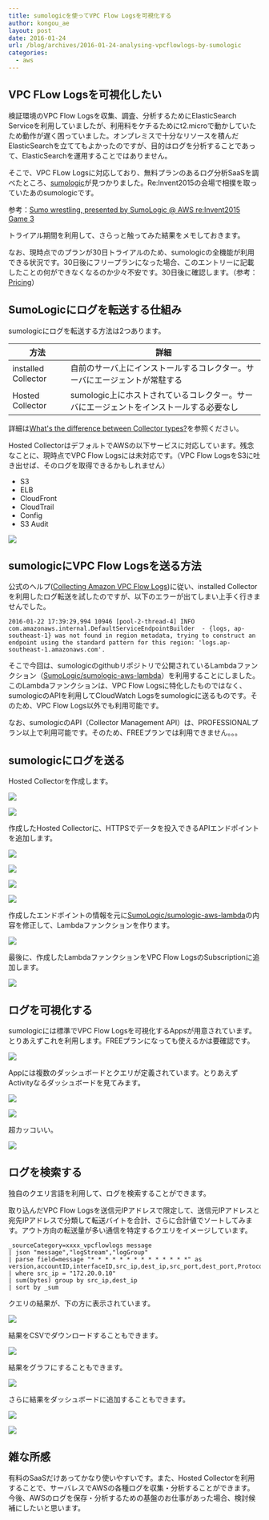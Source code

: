 ```yaml
---
title: sumologicを使ってVPC Flow Logsを可視化する
author: kongou_ae
layout: post
date: 2016-01-24
url: /blog/archives/2016-01-24-analysing-vpcflowlogs-by-sumologic
categories:
  - aws
---
```


## VPC FLow Logsを可視化したい

検証環境のVPC Flow Logsを収集、調査、分析するためにElasticSearch Serviceを利用していましたが、利用料をケチるためにt2.microで動かしていたため動作が遅く困っていました。オンプレミスで十分なリソースを積んだElasticSearchを立ててもよかったのですが、目的はログを分析することであって、ElasticSearchを運用することではありません。

そこで、VPC FLow Logsに対応しており、無料プランのあるログ分析SaaSを調べたところ、[sumologic](https://www.sumologic.com/)が見つかりました。Re:Invent2015の会場で相撲を取っていたあのsumologicです。

参考：[Sumo wrestling, presented by SumoLogic @ AWS re:Invent2015 Game 3](https://www.youtube.com/watch?v=WLuH-Rht3nw)

トライアル期間を利用して、さらっと触ってみた結果をメモしておきます。

なお、現時点でのプランが30日トライアルのため、sumologicの全機能が利用できる状況です。30日後にフリープランになった場合、このエントリーに記載したことの何ができなくなるのか少々不安です。30日後に確認します。（参考：[Pricing](https://www.sumologic.com/pricing/)）

## SumoLogicにログを転送する仕組み

sumologicにログを転送する方法は2つあります。

|方法|詳細|
|---|---|
|installed Collector|自前のサーバ上にインストールするコレクター。サーバにエージェントが常駐する|
|Hosted Collector|sumologic上にホストされているコレクター。サーバにエージェントをインストールする必要なし|

詳細は[What's the difference between Collector types?](https://service.sumologic.com/help/Default.htm#Difference_between_Collectors.htm%3FTocPath%3DSending%2520Data%7CCollectors%7C_____1)を参照ください。

Hosted CollectorはデフォルトでAWSの以下サービスに対応しています。残念なことに、現時点でVPC Flow Logsには未対応です。（VPC Flow LogsをS3に吐き出せば、そのログを取得できるかもしれません）

- S3
- ELB
- CloudFront
- CloudTrail
- Config
- S3 Audit

![](http://aimless.jp/blog/images/2016-01-24-001.png)

## sumologicにVPC Flow Logsを送る方法

公式のヘルプ([Collecting Amazon VPC Flow Logs](https://service.sumologic.com/help/Default.htm#Collecting_Amazon_VPC_Flow_Logs.htm%3FTocPath%3DApps%7CSumo%2520Logic%2520App%2520for%2520Amazon%2520VPC%2520Flow%2520Logs%7C_____1))に従い、installed Collectorを利用したログ転送を試したのですが、以下のエラーが出てしまい上手く行きませんでした。

```
2016-01-22 17:39:29,994 10946 [pool-2-thread-4] INFO com.amazonaws.internal.DefaultServiceEndpointBuilder  - {logs, ap-southeast-1} was not found in region metadata, trying to construct an endpoint using the standard pattern for this region: 'logs.ap-southeast-1.amazonaws.com'.
```

そこで今回は、sumologicのgithubリポジトリで公開されているLambdaファンクション（[SumoLogic/sumologic-aws-lambda](https://github.com/SumoLogic/sumologic-aws-lambda/tree/master/cloudwatchlogs)）を利用することにしました。このLambdaファンクションは、VPC Flow Logsに特化したものではなく、sumologicのAPIを利用してCloudWatch Logsをsumologicに送るものです。そのため、VPC Flow Logs以外でも利用可能です。

なお、sumologicのAPI（Collector Management API）は、PROFESSIONALプラン以上で利用可能です。そのため、FREEプランでは利用できません。。。

## sumologicにログを送る

Hosted Collectorを作成します。

![](http://aimless.jp/blog/images/2016-01-24-002.png)

![](http://aimless.jp/blog/images/2016-01-24-003.png)

作成したHosted Collectorに、HTTPSでデータを投入できるAPIエンドポイントを追加します。

![](http://aimless.jp/blog/images/2016-01-24-008.png)

![](http://aimless.jp/blog/images/2016-01-24-009.png)

![](http://aimless.jp/blog/images/2016-01-24-007.png)

![](http://aimless.jp/blog/images/2016-01-24-004.png)


作成したエンドポイントの情報を元に[SumoLogic/sumologic-aws-lambda](https://github.com/SumoLogic/sumologic-aws-lambda/tree/master/cloudwatchlogs)の内容を修正して、Lambdaファンクションを作ります。

![](http://aimless.jp/blog/images/2016-01-24-005.png)

最後に、作成したLambdaファンクションをVPC Flow LogsのSubscriptionに追加します。

![](http://aimless.jp/blog/images/2016-01-24-006.png)

## ログを可視化する

sumologicには標準でVPC Flow Logsを可視化するAppsが用意されています。とりあえずこれを利用します。FREEプランになっても使えるかは要確認です。

![](http://aimless.jp/blog/images/2016-01-24-010.png)

Appには複数のダッシュボードとクエリが定義されています。とりあえずActivityなるダッシュボードを見てみます。

![](http://aimless.jp/blog/images/2016-01-24-011.png)

![](http://aimless.jp/blog/images/2016-01-24-012.png)

超カッコいい。

![](http://aimless.jp/blog/images/2016-01-24-013.png)


## ログを検索する

独自のクエリ言語を利用して、ログを検索することができます。

取り込んだVPC Flow Logsを送信元IPアドレスで限定して、送信元IPアドレスと宛先IPアドレスで分類して転送バイトを合計、さらに合計値でソートしてみます。アウト方向の転送量が多い通信を特定するクエリをイメージしています。

```
_sourceCategory=xxxx_vpcflowlogs message
| json "message","logStream","logGroup"
| parse field=message "* * * * * * * * * * * * * *" as version,accountID,interfaceID,src_ip,dest_ip,src_port,dest_port,Protocol,Packets,bytes,StartSample,EndSample,Action,status
| where src_ip = "172.20.0.10"
| sum(bytes) group by src_ip,dest_ip
| sort by _sum
```

クエリの結果が、下の方に表示されています。

![](http://aimless.jp/blog/images/2016-01-24-014.png)

結果をCSVでダウンロードすることもできます。

![](http://aimless.jp/blog/images/2016-01-24-015.png)

結果をグラフにすることもできます。

![](http://aimless.jp/blog/images/2016-01-24-016.png)

さらに結果をダッシュボードに追加することもできます。

![](http://aimless.jp/blog/images/2016-01-24-017.png)

![](http://aimless.jp/blog/images/2016-01-24-018.png)

## 雑な所感

有料のSaaSだけあってかなり使いやすいです。また、Hosted Collectorを利用することで、サーバレスでAWSの各種ログを収集・分析することができます。今後、AWSのログを保存・分析するための基盤のお仕事があった場合、検討候補にしたいと思います。
